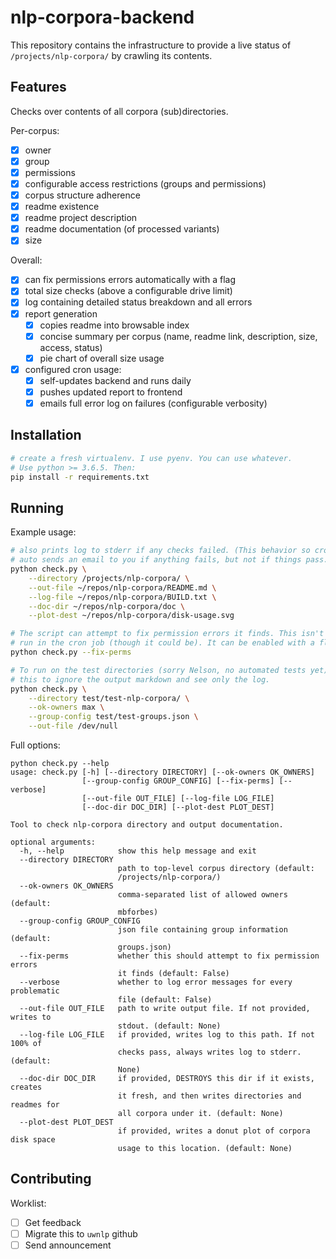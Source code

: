 # nlp-corpora-backend

This repository contains the infrastructure to provide a live status of
`/projects/nlp-corpora/` by crawling its contents.

## Features

Checks over contents of all corpora (sub)directories.

Per-corpus:

- [x] owner
- [x] group
- [x] permissions
- [x] configurable access restrictions (groups and permissions)
- [x] corpus structure adherence
- [x] readme existence
- [x] readme project description
- [x] readme documentation (of processed variants)
- [x] size

Overall:

- [x] can fix permissions errors automatically with a flag
- [x] total size checks (above a configurable drive limit)
- [x] log containing detailed status breakdown and all errors
- [x] report generation
    - [x] copies readme into browsable index
    - [x] concise summary per corpus (name, readme link, description, size, access, status)
    - [x] pie chart of overall size usage
- [x] configured cron usage:
    - [x] self-updates backend and runs daily
    - [x] pushes updated report to frontend
    - [x] emails full error log on failures (configurable verbosity)

## Installation

```bash
# create a fresh virtualenv. I use pyenv. You can use whatever.
# Use python >= 3.6.5. Then:
pip install -r requirements.txt
```

## Running

Example usage:

```bash
# also prints log to stderr if any checks failed. (This behavior so cron
# auto sends an email to you if anything fails, but not if things pass.)
python check.py \
    --directory /projects/nlp-corpora/ \
    --out-file ~/repos/nlp-corpora/README.md \
    --log-file ~/repos/nlp-corpora/BUILD.txt \
    --doc-dir ~/repos/nlp-corpora/doc \
    --plot-dest ~/repos/nlp-corpora/disk-usage.svg

# The script can attempt to fix permission errors it finds. This isn't normally
# run in the cron job (though it could be). It can be enabled with a flag:
python check.py --fix-perms

# To run on the test directories (sorry Nelson, no automated tests yet), I run
# this to ignore the output markdown and see only the log.
python check.py \
    --directory test/test-nlp-corpora/ \
    --ok-owners max \
    --group-config test/test-groups.json \
    --out-file /dev/null
```

Full options:

```
python check.py --help
usage: check.py [-h] [--directory DIRECTORY] [--ok-owners OK_OWNERS]
                [--group-config GROUP_CONFIG] [--fix-perms] [--verbose]
                [--out-file OUT_FILE] [--log-file LOG_FILE]
                [--doc-dir DOC_DIR] [--plot-dest PLOT_DEST]

Tool to check nlp-corpora directory and output documentation.

optional arguments:
  -h, --help            show this help message and exit
  --directory DIRECTORY
                        path to top-level corpus directory (default:
                        /projects/nlp-corpora/)
  --ok-owners OK_OWNERS
                        comma-separated list of allowed owners (default:
                        mbforbes)
  --group-config GROUP_CONFIG
                        json file containing group information (default:
                        groups.json)
  --fix-perms           whether this should attempt to fix permission errors
                        it finds (default: False)
  --verbose             whether to log error messages for every problematic
                        file (default: False)
  --out-file OUT_FILE   path to write output file. If not provided, writes to
                        stdout. (default: None)
  --log-file LOG_FILE   if provided, writes log to this path. If not 100% of
                        checks pass, always writes log to stderr. (default:
                        None)
  --doc-dir DOC_DIR     if provided, DESTROYS this dir if it exists, creates
                        it fresh, and then writes directories and readmes for
                        all corpora under it. (default: None)
  --plot-dest PLOT_DEST
                        if provided, writes a donut plot of corpora disk space
                        usage to this location. (default: None)
```

## Contributing

Worklist:

- [ ] Get feedback
- [ ] Migrate this to `uwnlp` github
- [ ] Send announcement
